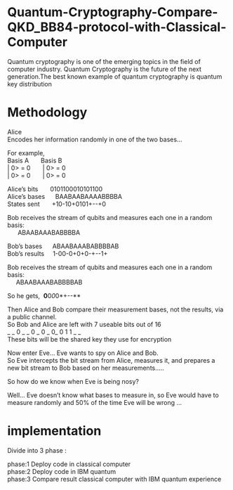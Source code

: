 # Quantum-Cryptography-Compare-QKD_BB84-protocol-with-Classical-Computer

Quantum cryptography is one of the emerging topics in the field of computer industry. Quantum Cryptography is the future of the next generation.The best known example of quantum cryptography is quantum key distribution 

<h1>Methodology</h1>

Alice <br>
        Encodes her information randomly in one of the two bases…
   

For example,<br>
     Basis A  &nbsp; &nbsp; &nbsp;  Basis B <br>
     | 0> = 0 &nbsp; &nbsp; &nbsp;  | 0> = 0 <br>
     | 0> = 0 &nbsp; &nbsp; &nbsp;  | 0> = 0<br>

Alice’s bits &nbsp; &nbsp; &nbsp; 0101100010101100 <br>
Alice’s bases &nbsp; &nbsp; &nbsp;BAABAABAAAABBBBA <br>
States sent  &nbsp; &nbsp; &nbsp; +10-10+0101+--+0 <br>

Bob receives the stream of qubits and measures each one in a random basis: <br>
&nbsp; &nbsp; &nbsp; ABAABAAABABBBBA <br>

Bob’s bases  &nbsp; &nbsp; &nbsp;ABAABAAABABBBBAB <br>
Bob’s results&nbsp; &nbsp; &nbsp;1-00-0+0+0-+--1+ <br>

Bob receives the stream of qubits and measures each one in a random basis:<br>
&nbsp; &nbsp; &nbsp;ABAABAAABABBBBAB <br>

So he gets, &nbsp;**0**0*0*0*+--** <br>

Then Alice and Bob compare their measurement bases, not the results, via a public channel.<br>
So Bob and Alice are left with 7 useable bits out of 16 <br>
	_ _ 0 _ _ 0 _ 0 _ 0_ 0 1 1 _ _ <br>
These bits will be the shared key they use for encryption <br>

Now enter Eve… Eve wants to spy on Alice and Bob.<br>
So Eve intercepts the bit stream from Alice, measures it, and prepares a new bit stream to Bob based on her measurements.....<br>

So how do we know when Eve is being nosy?<br>

Well… Eve doesn’t  know what bases to measure in, so Eve would have to measure randomly and 50% of the time Eve will be wrong ...<br>

<h1>implementation</h1>

Divide into 3 phase :<br>

phase:1 Deploy code in classical computer<br>
phase:2 Deploy code in IBM quantum <br>
phase:3 Compare result classical computer with IBM quantum experience<br>




		





	


